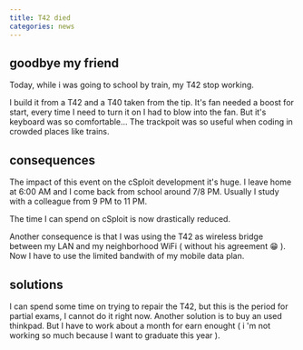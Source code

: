 ```yaml
---
title: T42 died
categories: news
---
```


## goodbye my friend

Today, while i was going to school by train, my T42 stop working.

I build it from a T42 and a T40 taken from the tip.
It's fan needed a boost for start, every time I need to turn it on I had to blow into the fan.
But it's keyboard was so comfortable... The trackpoit was so useful when coding in crowded places like trains.

## consequences

The impact of this event on the cSploit development it's huge.
I leave home at 6:00 AM and I come back from school around 7/8 PM.
Usually I study with a colleague from 9 PM to 11 PM.

The time I can spend on cSploit is now drastically reduced.

Another consequence is that I was using the T42 as wireless bridge between my LAN and my neighborhood WiFi ( without his agreement :grin: ). Now I have to use the limited bandwith of my mobile data plan.

## solutions
I can spend some time on trying to repair the T42, but this is the period for partial exams, I cannot do it right now.
Another solution is to buy an used thinkpad. But I have to work about a month for earn enought ( i 'm not working so much because I want to graduate this year ).
